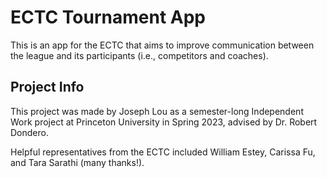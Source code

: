 # ECTC Tournament App

This is an app for the ECTC that aims to improve communication between the
league and its participants (i.e., competitors and coaches).

## Project Info

This project was made by Joseph Lou as a semester-long Independent Work project
at Princeton University in Spring 2023, advised by Dr. Robert Dondero.

Helpful representatives from the ECTC included William Estey, Carissa Fu, and
Tara Sarathi (many thanks!).
